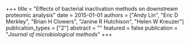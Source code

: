+++
title = "Effects of bacterial inactivation methods on downstream proteomic analysis"
date = 2015-01-01
authors = ["Andy Lin", "Eric D Merkley", "Brian H Clowers", "Janine R Hutchison", "Helen W Kreuzer"]
publication_types = ["2"]
abstract = ""
featured = false
publication = "*Journal of microbiological methods*"
+++


